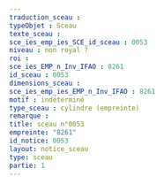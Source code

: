 ```yaml
---
traduction_sceau : 
typeObjet : Sceau
texte_sceau : 
sce_ies_emp_ies_SCE_id_sceau : 0053
niveau : non royal ?
roi : 
sce_ies_EMP_n_Inv_IFAO : 8261
id_sceau : 0053
dimensions_sceau : 
sce_ies_emp_ies_EMP_n_Inv_IFAO : 8261
motif : indéterminé
type_sceau : cylindre (empreinte)
remarque : 
title: sceau n°0053
empreinte: "8261"
id_notice: 0053
layout: notice_sceau
type: sceau
partie: 1
---
```

